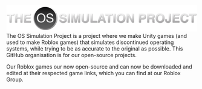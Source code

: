[![The OS Simulation Project](https://github.com/OSSimulation/.github/blob/master/THEOSSIMULATIONPROJECT_LOWRES.png?raw=true)](https://os.thomasluigi07.com/)
The OS Simulation Project is a project where we make Unity games (and used to make Roblox games) that simulates discontinued operating systems, while trying to be as accurate to the original as possible. This GitHub organisation is for our open-source projects.

Our Roblox games our now open-source and can now be downloaded and edited at their respected game links, which you can find at our Roblox Group.

